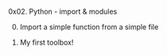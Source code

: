 0x02. Python - import & modules

0. Import a simple function from a simple file

1. My first toolbox!
